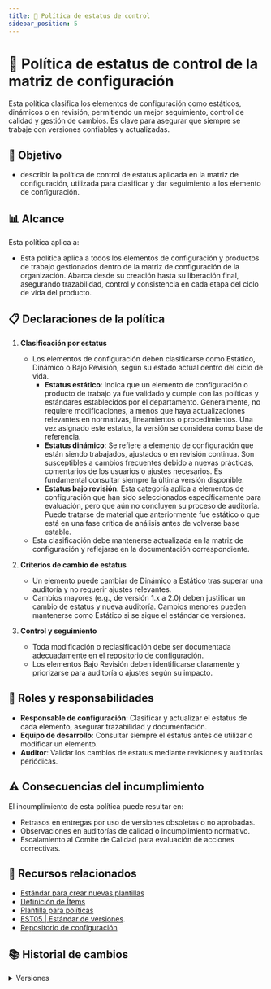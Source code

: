 ```yaml
---
title: 📜 Política de estatus de control
sidebar_position: 5
---
```


# 📜 Política de estatus de control de la matriz de configuración

Esta política clasifica los elementos de configuración como estáticos, dinámicos o en revisión, permitiendo un mejor seguimiento, control de calidad y gestión de cambios. Es clave para asegurar que siempre se trabaje con versiones confiables y actualizadas.

## 🎯 Objetivo

- describir la política de control de estatus aplicada en la matriz de configuración, utilizada para clasificar y dar seguimiento a los elemento de configuración.

## 📊 Alcance

Esta política aplica a:
- Esta política aplica a todos los elementos de configuración y productos de trabajo gestionados dentro de la matriz de configuración de la organización. Abarca desde su creación hasta su liberación final, asegurando trazabilidad, control y consistencia en cada etapa del ciclo de vida del producto.

## 📋 Declaraciones de la política

1. **Clasificación por estatus**
    - Los elementos de configuración deben clasificarse como Estático, Dinámico o Bajo Revisión, según su estado actual dentro del ciclo de vida.
        - **Estatus estático**: Indica que un elemento de configuración o producto de trabajo ya fue validado y cumple con las políticas y estándares establecidos por el departamento. Generalmente, no requiere modificaciones, a menos que haya actualizaciones relevantes en normativas, lineamientos o procedimientos. Una vez asignado este estatus, la versión se considera como base de referencia.
        - **Estatus dinámico**: Se refiere a elemento de configuración que están siendo trabajados, ajustados o en revisión continua. Son susceptibles a cambios frecuentes debido a nuevas prácticas, comentarios de los usuarios o ajustes necesarios. Es fundamental consultar siempre la última versión disponible.
        - **Estatus bajo revisión**: Esta categoría aplica a elementos de configuración que han sido seleccionados específicamente para evaluación, pero que aún no concluyen su proceso de auditoría. Puede tratarse de material que anteriormente fue estático o que está en una fase crítica de análisis antes de volverse base estable.
    - Esta clasificación debe mantenerse actualizada en la matriz de configuración y reflejarse en la documentación correspondiente.

2. **Criterios de cambio de estatus**
    - Un elemento puede cambiar de Dinámico a Estático tras superar una auditoría y no requerir ajustes relevantes.
    - Cambios mayores (e.g., de versión 1.x a 2.0) deben justificar un cambio de estatus y nueva auditoría. Cambios menores pueden mantenerse como Estático si se sigue el estándar de versiones.

3. **Control y seguimiento**
    - Toda modificación o reclasificación debe ser documentada adecuadamente en el [repositorio de configuración](https://docs.google.com/spreadsheets/d/1e73fKSTAhxyPqiPN32u_1mkIyCbzssFc-7Ylfs-HL3w/edit?gid=620052691#gid=620052691).
    - Los elementos Bajo Revisión deben identificarse claramente y priorizarse para auditoría o ajustes según su impacto.

## 👥 Roles y responsabilidades

- **Responsable de configuración**: Clasificar y actualizar el estatus de cada elemento, asegurar trazabilidad y documentación.
- **Equipo de desarrollo**: Consultar siempre el estatus antes de utilizar o modificar un elemento.
- **Auditor**: Validar los cambios de estatus mediante revisiones y auditorías periódicas.

## ⚠️ Consecuencias del incumplimiento

El incumplimiento de esta política puede resultar en:
- Retrasos en entregas por uso de versiones obsoletas o no aprobadas.
- Observaciones en auditorías de calidad o incumplimiento normativo.
- Escalamiento al Comité de Calidad para evaluación de acciones correctivas.

## 📎 Recursos relacionados

- [Estándar para crear nuevas plantillas](/docs/standards/estandar-plantillas.md)
- [Definición de Ítems](/docs/procesos/PR2-definicion-items.md)
- [Plantilla para políticas](/docs/plantillas/plantilla-politicas.md)
- [EST05 | Estándar de versiones](/docs/standards/estandar-versiones.md).
- [Repositorio de configuración](https://docs.google.com/spreadsheets/d/1e73fKSTAhxyPqiPN32u_1mkIyCbzssFc-7Ylfs-HL3w/edit?gid=620052691#gid=620052691)

## 📚 Historial de cambios

<details>
  <summary>Versiones</summary>
    | **Tipo de versión** | **Descripción** | **Fecha** | **Colaborador** |
    | ------------------- | --------------- | --------- | --------------- |
    | **1.0** | Creación de la política. | 14/05/2025 | Armando Méndez Castro |
    | **2.0** | Refactorizar política. | 19/05/2025 | Daniel Contreras Chávez |
</details>